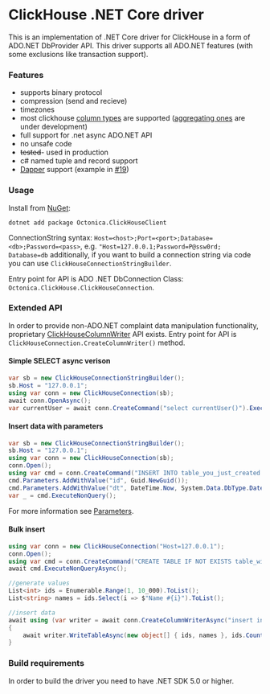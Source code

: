 ClickHouse .NET Core driver
===============

This is an implementation of .NET Core driver for ClickHouse in a form of ADO.NET DbProvider API. This driver supports all ADO.NET features (with some exclusions like transaction support).

### Features
* supports binary protocol
* compression (send and recieve)
* timezones
* most clickhouse [column types](docs/TypeMapping.md) are supported ([aggregating ones](https://clickhouse.tech/docs/en/sql_reference/data_types/aggregatefunction/) are under development)
* full support for .net async ADO.NET API
* no unsafe code
* ~~tested~~- used in production
* c# named tuple and record support
* [Dapper](https://dapperlib.github.io/Dapper/) support (example in [#19](https://github.com/Octonica/ClickHouseClient/issues/19))

### Usage
Install from [NuGet](https://www.nuget.org/packages/Octonica.ClickHouseClient/):
```
dotnet add package Octonica.ClickHouseClient
```

ConnectionString syntax: 
`Host=<host>;Port=<port>;Database=<db>;Password=<pass>`, e.g. `"Host=127.0.0.1;Password=P@ssw0rd; Database=db` additionally, if you want to build a connection string via code you can use `ClickHouseConnectionStringBuilder`.

Entry point for API is ADO .NET DbConnection Class: `Octonica.ClickHouse.ClickHouseConnection`.

### Extended API
In order to provide non-ADO.NET complaint data manipulation functionality, proprietary [ClickHouseColumnWriter](docs/ClickHouseColumnWriter.md) API exists.
Entry point for API is `ClickHouseConnection.CreateColumnWriter()` method.

#### Simple SELECT async verison
```csharp
var sb = new ClickHouseConnectionStringBuilder();
sb.Host = "127.0.0.1";
using var conn = new ClickHouseConnection(sb);
await conn.OpenAsync();
var currentUser = await conn.CreateCommand("select currentUser()").ExecuteScalarAsync();
```
#### Insert data with parameters
```csharp
var sb = new ClickHouseConnectionStringBuilder();
sb.Host = "127.0.0.1";
using var conn = new ClickHouseConnection(sb);
conn.Open();
using var cmd = conn.CreateCommand("INSERT INTO table_you_just_created SELECT {id}, {dt}");
cmd.Parameters.AddWithValue("id", Guid.NewGuid());
cmd.Parameters.AddWithValue("dt", DateTime.Now, System.Data.DbType.DateTime);
var _ = cmd.ExecuteNonQuery();
```
For more information see [Parameters](docs/Parameters.md).
#### Bulk insert
```csharp
using var conn = new ClickHouseConnection("Host=127.0.0.1");
conn.Open();
using var cmd = conn.CreateCommand("CREATE TABLE IF NOT EXISTS table_with_two_fields(id Int32, name String) engine Memory");
await cmd.ExecuteNonQueryAsync();

//generate values
List<int> ids = Enumerable.Range(1, 10_000).ToList();
List<string> names = ids.Select(i => $"Name #{i}").ToList();

//insert data
await using (var writer = await conn.CreateColumnWriterAsync("insert into table_with_two_fields(id, name) values", default))
{
	await writer.WriteTableAsync(new object[] { ids, names }, ids.Count, default);
}
```

### Build requirements
In order to build the driver you need to have .NET SDK 5.0 or higher.
